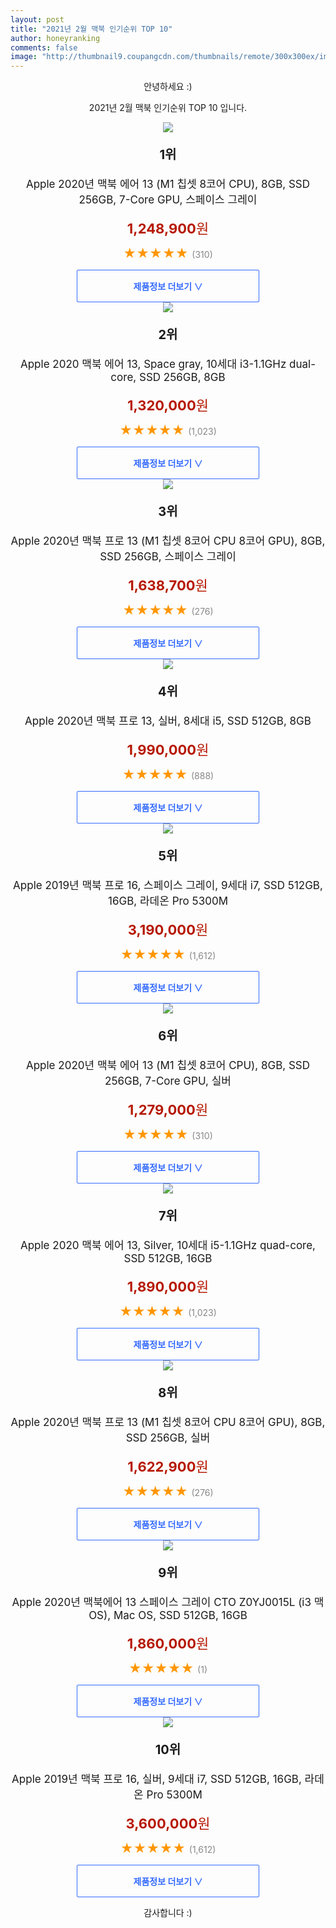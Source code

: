 ```yaml
--- 
layout: post 
title: "2021년 2월 맥북 인기순위 TOP 10" 
author: honeyranking 
comments: false 
image: "http://thumbnail9.coupangcdn.com/thumbnails/remote/300x300ex/image/retail/images/2020/11/12/17/2/bbd20c89-a44c-421f-b71c-e50d5a1beddd.jpeg" 
--- 
```

<p style="text-align: center;">안녕하세요 :)</p> <p style="text-align: center;">2021년 2월 맥북 인기순위 TOP 10 입니다.</p><center><img src="http://thumbnail9.coupangcdn.com/thumbnails/remote/300x300ex/image/retail/images/2020/11/12/17/2/bbd20c89-a44c-421f-b71c-e50d5a1beddd.jpeg" /></center> <p style="text-align: center; font-size: 20px"><b>1위</b></p> <p style="text-align: center; font-size: 17px">Apple 2020년 맥북 에어 13 (M1 칩셋 8코어 CPU), 8GB, SSD 256GB, 7-Core GPU, 스페이스 그레이</p> <p style="text-align: center;"><span style="color: #b61800; font-size: 22px;"><b>1,248,900</b>원</span></p> <p style="text-align: center;"><span style="color: #ff9600; font-size: 20px;">★★★★★ </span><span style="color: #878787;">(310)</span></p> <center><a href="https://coupa.ng/bRBe2C"> <div style="font-size: 14px; display: inline-block; padding: 15px 90px; color: #346aff; border-radius: 2px; border: 1px solid #346aff; cursor: pointer;"><b>제품정보 더보기 &or;</b></div> </a></center><center><img src="http://thumbnail7.coupangcdn.com/thumbnails/remote/300x300ex/image/retail/images/2020/03/27/11/7/e0ba3839-99f0-4c4b-948c-0bde643f1583.jpeg" /></center> <p style="text-align: center; font-size: 20px"><b>2위</b></p> <p style="text-align: center; font-size: 17px">Apple 2020 맥북 에어 13, Space gray, 10세대 i3-1.1GHz dual-core, SSD 256GB, 8GB</p> <p style="text-align: center;"><span style="color: #b61800; font-size: 22px;"><b>1,320,000</b>원</span></p> <p style="text-align: center;"><span style="color: #ff9600; font-size: 20px;">★★★★★ </span><span style="color: #878787;">(1,023)</span></p> <center><a href="https://coupa.ng/bRBe2E"> <div style="font-size: 14px; display: inline-block; padding: 15px 90px; color: #346aff; border-radius: 2px; border: 1px solid #346aff; cursor: pointer;"><b>제품정보 더보기 &or;</b></div> </a></center><center><img src="http://thumbnail8.coupangcdn.com/thumbnails/remote/300x300ex/image/retail/images/2020/11/12/17/1/8c68482b-ef1e-40f8-8ccb-652457218c24.jpeg" /></center> <p style="text-align: center; font-size: 20px"><b>3위</b></p> <p style="text-align: center; font-size: 17px">Apple 2020년 맥북 프로 13 (M1 칩셋 8코어 CPU 8코어 GPU), 8GB, SSD 256GB, 스페이스 그레이</p> <p style="text-align: center;"><span style="color: #b61800; font-size: 22px;"><b>1,638,700</b>원</span></p> <p style="text-align: center;"><span style="color: #ff9600; font-size: 20px;">★★★★★ </span><span style="color: #878787;">(276)</span></p> <center><a href="https://coupa.ng/bRBe2G"> <div style="font-size: 14px; display: inline-block; padding: 15px 90px; color: #346aff; border-radius: 2px; border: 1px solid #346aff; cursor: pointer;"><b>제품정보 더보기 &or;</b></div> </a></center><center><img src="http://thumbnail10.coupangcdn.com/thumbnails/remote/300x300ex/image/retail/images/302177625886768-ea0c3eef-8003-4694-8eaa-f55b58cfc03d.jpg" /></center> <p style="text-align: center; font-size: 20px"><b>4위</b></p> <p style="text-align: center; font-size: 17px">Apple 2020년 맥북 프로 13, 실버, 8세대 i5, SSD 512GB, 8GB</p> <p style="text-align: center;"><span style="color: #b61800; font-size: 22px;"><b>1,990,000</b>원</span></p> <p style="text-align: center;"><span style="color: #ff9600; font-size: 20px;">★★★★★ </span><span style="color: #878787;">(888)</span></p> <center><a href="https://coupa.ng/bRBe2I"> <div style="font-size: 14px; display: inline-block; padding: 15px 90px; color: #346aff; border-radius: 2px; border: 1px solid #346aff; cursor: pointer;"><b>제품정보 더보기 &or;</b></div> </a></center><center><img src="http://thumbnail8.coupangcdn.com/thumbnails/remote/300x300ex/image/retail/images/2019/12/06/11/8/03ab0c9c-682e-454b-8697-1fa59ae0a106.jpg" /></center> <p style="text-align: center; font-size: 20px"><b>5위</b></p> <p style="text-align: center; font-size: 17px">Apple 2019년 맥북 프로 16, 스페이스 그레이, 9세대 i7, SSD 512GB, 16GB, 라데온 Pro 5300M</p> <p style="text-align: center;"><span style="color: #b61800; font-size: 22px;"><b>3,190,000</b>원</span></p> <p style="text-align: center;"><span style="color: #ff9600; font-size: 20px;">★★★★★ </span><span style="color: #878787;">(1,612)</span></p> <center><a href="https://coupa.ng/bRBe2L"> <div style="font-size: 14px; display: inline-block; padding: 15px 90px; color: #346aff; border-radius: 2px; border: 1px solid #346aff; cursor: pointer;"><b>제품정보 더보기 &or;</b></div> </a></center><center><img src="http://thumbnail9.coupangcdn.com/thumbnails/remote/300x300ex/image/retail/images/2020/11/12/17/4/74b9e0f6-ccbd-4a19-968a-1f63e4f9f171.jpeg" /></center> <p style="text-align: center; font-size: 20px"><b>6위</b></p> <p style="text-align: center; font-size: 17px">Apple 2020년 맥북 에어 13 (M1 칩셋 8코어 CPU), 8GB, SSD 256GB, 7-Core GPU, 실버</p> <p style="text-align: center;"><span style="color: #b61800; font-size: 22px;"><b>1,279,000</b>원</span></p> <p style="text-align: center;"><span style="color: #ff9600; font-size: 20px;">★★★★★ </span><span style="color: #878787;">(310)</span></p> <center><a href="https://coupa.ng/bRBe2M"> <div style="font-size: 14px; display: inline-block; padding: 15px 90px; color: #346aff; border-radius: 2px; border: 1px solid #346aff; cursor: pointer;"><b>제품정보 더보기 &or;</b></div> </a></center><center><img src="http://thumbnail9.coupangcdn.com/thumbnails/remote/300x300ex/image/retail/images/2020/04/07/13/7/52902975-3dd6-4c76-bff4-a0ee3c8d1ff0.jpeg" /></center> <p style="text-align: center; font-size: 20px"><b>7위</b></p> <p style="text-align: center; font-size: 17px">Apple 2020 맥북 에어 13, Silver, 10세대 i5-1.1GHz quad-core, SSD 512GB, 16GB</p> <p style="text-align: center;"><span style="color: #b61800; font-size: 22px;"><b>1,890,000</b>원</span></p> <p style="text-align: center;"><span style="color: #ff9600; font-size: 20px;">★★★★★ </span><span style="color: #878787;">(1,023)</span></p> <center><a href="https://coupa.ng/bRBe2N"> <div style="font-size: 14px; display: inline-block; padding: 15px 90px; color: #346aff; border-radius: 2px; border: 1px solid #346aff; cursor: pointer;"><b>제품정보 더보기 &or;</b></div> </a></center><center><img src="http://thumbnail6.coupangcdn.com/thumbnails/remote/300x300ex/image/retail/images/2020/11/12/17/4/38a8fa91-7846-45ee-b082-127508f16924.jpeg" /></center> <p style="text-align: center; font-size: 20px"><b>8위</b></p> <p style="text-align: center; font-size: 17px">Apple 2020년 맥북 프로 13 (M1 칩셋 8코어 CPU 8코어 GPU), 8GB, SSD 256GB, 실버</p> <p style="text-align: center;"><span style="color: #b61800; font-size: 22px;"><b>1,622,900</b>원</span></p> <p style="text-align: center;"><span style="color: #ff9600; font-size: 20px;">★★★★★ </span><span style="color: #878787;">(276)</span></p> <center><a href="https://coupa.ng/bRBe2P"> <div style="font-size: 14px; display: inline-block; padding: 15px 90px; color: #346aff; border-radius: 2px; border: 1px solid #346aff; cursor: pointer;"><b>제품정보 더보기 &or;</b></div> </a></center><center><img src="http://thumbnail8.coupangcdn.com/thumbnails/remote/300x300ex/image/retail/images/2020/08/19/18/0/3bb9d5b5-bd32-4524-bd38-c2397c1cbc96.jpg" /></center> <p style="text-align: center; font-size: 20px"><b>9위</b></p> <p style="text-align: center; font-size: 17px">Apple 2020년 맥북에어 13 스페이스 그레이 CTO Z0YJ0015L (i3 맥OS), Mac OS, SSD 512GB, 16GB</p> <p style="text-align: center;"><span style="color: #b61800; font-size: 22px;"><b>1,860,000</b>원</span></p> <p style="text-align: center;"><span style="color: #ff9600; font-size: 20px;">★★★★★ </span><span style="color: #878787;">(1)</span></p> <center><a href="https://coupa.ng/bRBe2Q"> <div style="font-size: 14px; display: inline-block; padding: 15px 90px; color: #346aff; border-radius: 2px; border: 1px solid #346aff; cursor: pointer;"><b>제품정보 더보기 &or;</b></div> </a></center><center><img src="http://thumbnail7.coupangcdn.com/thumbnails/remote/300x300ex/image/retail/images/2019/12/06/11/9/10556eda-31bc-4da8-8cc9-32f6b0305ec8.jpg" /></center> <p style="text-align: center; font-size: 20px"><b>10위</b></p> <p style="text-align: center; font-size: 17px">Apple 2019년 맥북 프로 16, 실버, 9세대 i7, SSD 512GB, 16GB, 라데온 Pro 5300M</p> <p style="text-align: center;"><span style="color: #b61800; font-size: 22px;"><b>3,600,000</b>원</span></p> <p style="text-align: center;"><span style="color: #ff9600; font-size: 20px;">★★★★★ </span><span style="color: #878787;">(1,612)</span></p> <center><a href="https://coupa.ng/bRBe2S"> <div style="font-size: 14px; display: inline-block; padding: 15px 90px; color: #346aff; border-radius: 2px; border: 1px solid #346aff; cursor: pointer;"><b>제품정보 더보기 &or;</b></div> </a></center> <p style="text-align: center;">감사합니다 :)</p></br>
